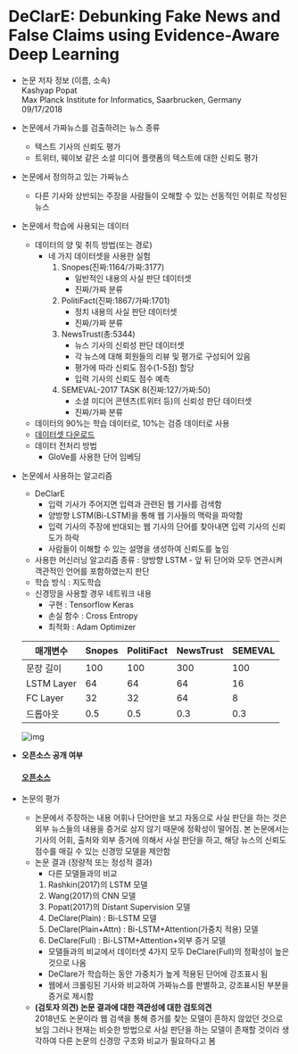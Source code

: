 # DeClarE: Debunking Fake News and False Claims using Evidence-Aware Deep Learning

* 논문 저자 정보 (이름, 소속)   
Kashyap Popat   
Max Planck Institute for Informatics, Saarbrucken, Germany   
09/17/2018   

* 논문에서 가짜뉴스를 검출하려는 뉴스 종류   
  * 텍스트 기사의 신뢰도 평가   
  * 트위터, 웨이보 같은 소셜 미디어 플랫폼의 텍스트에 대한 신뢰도 평가
* 논문에서 정의하고 있는 가짜뉴스   
  * 다른 기사와 상반되는 주장을 사람들이 오해할 수 있는 선동적인 어휘로 작성된 뉴스

* 논문에서 학습에 사용되는 데이터
  - 데이터의 양 및 취득 방법(또는 경로)
    * 네 가지 데이터셋을 사용한 실험
      1. Snopes(진짜:1164/가짜:3177)
          * 일반적인 내용의 사실 판단 데이터셋
          * 진짜/가짜 분류
      2. PolitiFact(진짜:1867/가짜:1701)
          * 정치 내용의 사실 판단 데이터셋
          * 진짜/가짜 분류
      3. NewsTrust(총:5344)
          * 뉴스 기사의 신뢰성 판단 데이터셋
          * 각 뉴스에 대해 회원들의 리뷰 및 평가로 구성되어 있음
          * 평가에 따라 신뢰도 점수(1-5점) 할당
          * 입력 기사의 신뢰도 점수 예측
      4. SEMEVAL-2017 TASK 8(진짜:127/가짜:50)
          * 소셜 미디어 콘텐츠(트위터 등)의 신뢰성 판단 데이터셋
          * 진짜/가짜 분류
  - 데이터의 90%는 학습 데이터로, 10%는 검증 데이터로 사용
  - [데이터셋 다운로드](https://www.mpi-inf.mpg.de/departments/databases-and-information-systems/research/impact/deep-learning-based-credibility-analysis)
  - 데이터 전처리 방법
      - GloVe를 사용한 단어 임베딩

* 논문에서 사용하는 알고리즘  
  * DeClarE
    * 입력 기사가 주어지면 입력과 관련된 웹 기사를 검색함
    * 양방향 LSTM(Bi-LSTM)을 통해 웹 기사들의 맥락을 파악함
    * 입력 기사의 주장에 반대되는 웹 기사의 단어를 찾아내면 입력 기사의 신뢰도가 하락
    * 사람들이 이해할 수 있는 설명을 생성하여 신뢰도를 높임
  - 사용한 머신러닝 알고리즘 종류 : 양방향 LSTM - 앞 뒤 단어와 모두 연관시켜 객관적인 언어를 포함하였는지 판단
  - 학습 방식 : 지도학습
  - 신경망을 사용할 경우 네트워크 내용
    - 구현 : Tensorflow Keras
    - 손실 함수 : Cross Entropy
    - 최적화 : Adam Optimizer   
    
  | 매개변수 | Snopes | PolitiFact | NewsTrust | SEMEVAL |
  |---|---|---|---|---|
  | 문장 길이 | 100 | 100 | 300 | 100 |
  | LSTM Layer | 64 | 64 | 64 | 16 |
  | FC Layer | 32 | 32 | 64 | 8 |
  | 드롭아웃 | 0.5 | 0.5 | 0.3 | 0.3 |   
        
     ![img](https://images.deepai.org/converted-papers/1809.06416/x1.png "신경망 모델")

* **오픈소스 공개 여부**     
   #### [오픈소스](https://github.com/atulkumarin/DeClare)

* 논문의 평가
  - 논문에서 주장하는 내용
  어휘나 단어만을 보고 자동으로 사실 판단을 하는 것은 외부 뉴스들의 내용을 증거로 삼지 않기 때문에 정확성이 떨어짐. 본 논문에서는 기사의 어휘, 출처와 외부 증거에 의해서 사실 판단을 하고, 해당 뉴스의 신뢰도 점수를 매길 수 있는 신경망 모델을 제안함
  - 논문 결과 (정량적 또는 정성적 결과)      
    - 다른 모델들과의 비교
    1. Rashkin(2017)의 LSTM 모델
    2. Wang(2017)의 CNN 모델
    3. Popat(2017)의 Distant Supervision 모델
    4. DeClare(Plain) : Bi-LSTM 모델
    5. DeClare(Plain+Attn) : Bi-LSTM+Attention(가중치 적용) 모델
    6. DeClare(Full) : Bi-LSTM+Attention+외부 증거 모델
    - 모델들과의 비교에서 데이터셋 4가지 모두 DeClare(Full)의 정확성이 높은 것으로 나옴
    - DeClare가 학습하는 동안 가중치가 높게 적용된 단어에 강조표시 됨
    - 웹에서 크롤링된 기사와 비교하여 가짜뉴스를 판별하고, 강조표시된 부분을 증거로 제시함
  - **(검토자 의견) 논문 결과에 대한 객관성에 대한 검토의견**    
  2018년도 논문이라 웹 검색을 통해 증거를 찾는 모델이 흔하지 않았던 것으로 보임 그러나 현재는 비슷한 방법으로 사실 판단을 하는 모델이 존재할 것이라 생각하여 다른 논문의 신경망 구조와 비교가 필요하다고 봄

